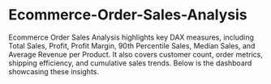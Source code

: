 # Ecommerce-Order-Sales-Analysis
Ecommerce Order Sales Analysis highlights key DAX measures, including Total Sales, Profit, Profit Margin, 90th Percentile Sales, Median Sales, and Average Revenue per Product. It also covers customer count, order metrics, shipping efficiency, and cumulative sales trends. Below is the dashboard showcasing these insights.
